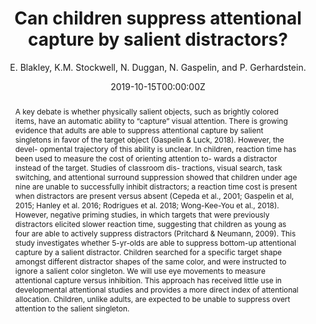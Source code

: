 ---
# Documentation: https://wowchemy.com/docs/managing-content/

title: "Can children suppress attentional capture by salient distractors?"
authors: [E. Blakley, K.M. Stockwell, N. Duggan, N. Gaspelin, and P. Gerhardstein]
author: "E. Blakley, K.M. Stockwell, N. Duggan, N. Gaspelin, and P. Gerhardstein."
date: 2019-10-15T00:00:00Z
doi: ""

# Schedule page publish date (NOT publication's date).
publishDate: 2020-12-18T00:00:00Z

# Publication type.
# Legend: 0 = Uncategorized; 1 = Conference paper; 2 = Journal article;
# 3 = Preprint / Working Paper; 4 = Report; 5 = Book; 6 = Book section;
# 7 = Thesis; 8 = Patent
publication_types: ["1"]

# Publication name and optional abbreviated publication name.
publication: "[Poster]. International Society for Developmental Psychobiology, Chigago, IL"
publication_short: ""

abstract: "A key debate is whether physically salient objects, such as brightly colored items, have an automatic ability to “capture” visual attention. There is growing evidence that adults are able to suppress attentional capture by salient singletons in favor of the target object (Gaspelin & Luck, 2018). However, the devel- opmental trajectory of this ability is unclear. In children, reaction time has been used to measure the cost of orienting attention to- wards a distractor instead of the target. Studies of classroom dis- tractions, visual search, task switching, and attentional surround suppression showed that children under age nine are unable to successfully inhibit distractors; a reaction time cost is present when distractors are present versus absent (Cepeda et al., 2001; Gaspelin et al, 2015; Hanley et al. 2016; Rodrigues et al. 2018; Wong-Kee-You et al., 2018). However, negative priming studies, in which targets that were previously distractors elicited slower reaction time, suggesting that children as young as four are able to actively suppress distractors (Pritchard & Neumann, 2009). This study investigates whether 5-yr-olds are able to suppress bottom-up attentional capture by a salient distractor. Children searched for a specific target shape amongst different distractor shapes of the same color, and were instructed to ignore a salient color singleton. We will use eye movements to measure attentional capture versus inhibition. This approach has received little use in developmental attentional studies and provides a more direct index of attentional allocation. Children, unlike adults, are expected to be unable to suppress overt attention to the salient singleton."

# Summary. An optional shortened abstract.
summary: ""

tags: [Eye-Tracking, Attention]
categories: []
featured: false

# Custom links (optional).
#   Uncomment and edit lines below to show custom links.
# links:
# - name: Follow
#   url: https://twitter.com
#   icon_pack: fab
#   icon: twitter

url_pdf:
url_code:
url_dataset:
url_poster: 
url_project:
url_slides:
url_source:
url_video: 

# Featured image
# To use, add an image named `featured.jpg/png` to your page's folder. 
# Focal points: Smart, Center, TopLeft, Top, TopRight, Left, Right, BottomLeft, Bottom, BottomRight.
image:
  caption: ""
  focal_point: ""
  preview_only: false

# Associated Projects (optional).
#   Associate this publication with one or more of your projects.
#   Simply enter your project's folder or file name without extension.
#   E.g. `internal-project` references `content/project/internal-project/index.md`.
#   Otherwise, set `projects: []`.
projects: []

# Slides (optional).
#   Associate this publication with Markdown slides.
#   Simply enter your slide deck's filename without extension.
#   E.g. `slides: "example"` references `content/slides/example/index.md`.
#   Otherwise, set `slides: ""`.
slides: ""
---